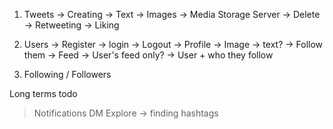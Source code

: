 1. Tweets
    -> Creating
        -> Text
        -> Images -> Media Storage Server
    -> Delete
    -> Retweeting
    -> Liking

2. Users 
    -> Register
    -> login
    -> Logout
    -> Profile
        -> Image
        -> text?
        -> Follow them
    -> Feed
        -> User's feed only?
        -> User + who they follow


3. Following / Followers

Long terms todo
 > Notifications
 > DM
 > Explore -> finding hashtags


